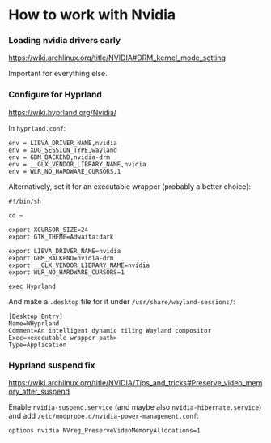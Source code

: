 # How to work with Nvidia

### Loading nvidia drivers early
https://wiki.archlinux.org/title/NVIDIA#DRM_kernel_mode_setting

Important for everything else.

### Configure for Hyprland
https://wiki.hyprland.org/Nvidia/

In `hyprland.conf`:
```
env = LIBVA_DRIVER_NAME,nvidia
env = XDG_SESSION_TYPE,wayland
env = GBM_BACKEND,nvidia-drm
env = __GLX_VENDOR_LIBRARY_NAME,nvidia
env = WLR_NO_HARDWARE_CURSORS,1
```

Alternatively, set it for an executable wrapper (probably a better choice):
```
#!/bin/sh

cd ~

export XCURSOR_SIZE=24
export GTK_THEME=Adwaita:dark

export LIBVA_DRIVER_NAME=nvidia
export GBM_BACKEND=nvidia-drm
export __GLX_VENDOR_LIBRARY_NAME=nvidia
export WLR_NO_HARDWARE_CURSORS=1

exec Hyprland
```

And make a `.desktop` file for it under `/usr/share/wayland-sessions/`:
```
[Desktop Entry]
Name=WHyprland
Comment=An intelligent dynamic tiling Wayland compositor
Exec=<executable wrapper path>
Type=Application
```

### Hyprland suspend fix
https://wiki.archlinux.org/title/NVIDIA/Tips_and_tricks#Preserve_video_memory_after_suspend

Enable `nvidia-suspend.service` (and maybe also `nvidia-hibernate.service`) and add `/etc/modprobe.d/nvidia-power-management.conf`:
```
options nvidia NVreg_PreserveVideoMemoryAllocations=1
```
